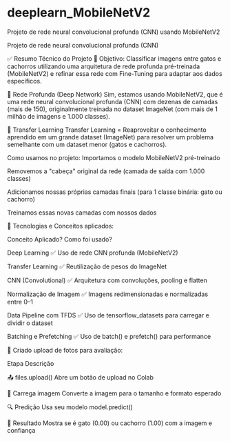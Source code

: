 # deeplearn_MobileNetV2
Projeto de rede neural convolucional profunda (CNN) usando MobileNetV2


Projeto de rede neural convolucional profunda (CNN)

✅ Resumo Técnico do Projeto 🎯 Objetivo: Classificar imagens entre gatos e cachorros utilizando uma arquitetura de rede profunda pré-treinada (MobileNetV2) e refinar essa rede com Fine-Tuning para adaptar aos dados específicos.

🧠 Rede Profunda (Deep Network) Sim, estamos usando MobileNetV2, que é uma rede neural convolucional profunda (CNN) com dezenas de camadas (mais de 150), originalmente treinada no dataset ImageNet (com mais de 1 milhão de imagens e 1.000 classes).

🔁 Transfer Learning Transfer Learning = Reaproveitar o conhecimento aprendido em um grande dataset (ImageNet) para resolver um problema semelhante com um dataset menor (gatos e cachorros).

Como usamos no projeto: Importamos o modelo MobileNetV2 pré-treinado

Removemos a "cabeça" original da rede (camada de saída com 1.000 classes)

Adicionamos nossas próprias camadas finais (para 1 classe binária: gato ou cachorro)

Treinamos essas novas camadas com nossos dados

🔧 Tecnologias e Conceitos aplicados:

Conceito Aplicado? Como foi usado?

Deep Learning ✅ Uso de rede CNN profunda (MobileNetV2)

Transfer Learning ✅ Reutilização de pesos do ImageNet

CNN (Convolutional) ✅ Arquitetura com convoluções, pooling e flatten

Normalização de Imagem ✅ Imagens redimensionadas e normalizadas entre 0–1

Data Pipeline com TFDS ✅ Uso de tensorflow_datasets para carregar e dividir o dataset

Batching e Prefetching ✅ Uso de batch() e prefetch() para performance

🔎 Criado upload de fotos para avaliação:

Etapa Descrição

📤 files.upload() Abre um botão de upload no Colab

📸 Carrega imagem Converte a imagem para o tamanho e formato esperado

🔍 Predição Usa seu modelo model.predict()

🎯 Resultado Mostra se é gato (0.00) ou cachorro (1.00) com a imagem e confiança
